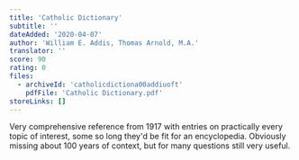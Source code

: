 ```yaml
---
title: 'Catholic Dictionary'
subtitle: ''
dateAdded: '2020-04-07'
author: 'William E. Addis, Thomas Arnold, M.A.'
translator: ''
score: 90
rating: 0
files:
  - archiveId: 'catholicdictiona00addiuoft'
    pdfFile: 'Catholic Dictionary.pdf'
storeLinks: []
---
```


Very comprehensive reference from 1917 with entries on practically every topic of interest, some so long they'd be fit for an encyclopedia. Obviously missing about 100 years of context, but for many questions still very useful.
